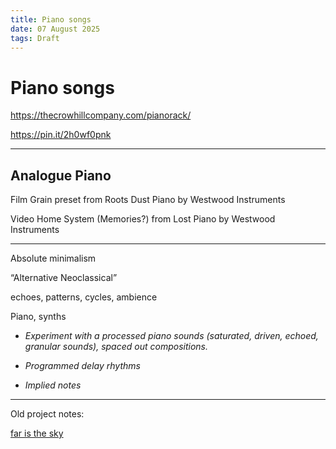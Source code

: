```yaml
---
title: Piano songs
date: 07 August 2025
tags: Draft
---
```


# Piano songs

https://thecrowhillcompany.com/pianorack/

https://pin.it/2h0wf0pnk

---

## Analogue Piano

Film Grain preset from Roots Dust Piano by Westwood Instruments

Video Home System (Memories?) from Lost Piano by Westwood Instruments

---

Absolute minimalism

“Alternative Neoclassical”

echoes, patterns, cycles, ambience

Piano, synths

- *Experiment with a processed piano sounds (saturated, driven, echoed, granular sounds), spaced out compositions.*

- *Programmed delay rhythms*

- *Implied notes*

---

Old project notes:

[far is the sky](https://www.notion.so/far-is-the-sky-30faf3175c9b494ea9be70f771f7f82f?pvs=21)
